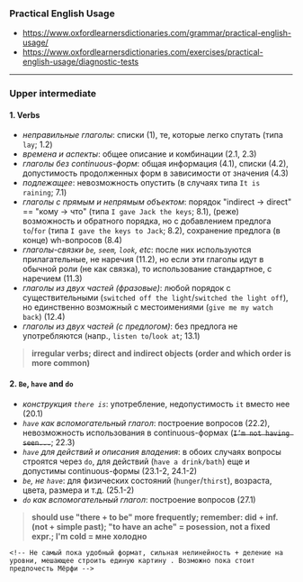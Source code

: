 ### Practical English Usage
- <https://www.oxfordlearnersdictionaries.com/grammar/practical-english-usage/>
- <https://www.oxfordlearnersdictionaries.com/exercises/practical-english-usage/diagnostic-tests>

---

### Upper intermediate

#### 1. Verbs
- *неправильные глаголы*: списки (1), те, которые легко спутать (типа `lay`; 1.2)
- *времена и аспекты*: общее описание и комбинации (2.1, 2.3)
- *глаголы без continuous\-форм*: общая информация (4.1), списки (4.2), допустимость продолженных форм в зависимости от значения (4.3)
- *подлежащее*: невозможность опустить (в случаях типа `It is raining`; 7.1)
- *глаголы с прямым и непрямым объектом*: порядок "indirect -> direct" == "кому -> что" (типа `I gave Jack the keys`; 8.1), (реже) возможность и обратного порядка, но с добавлением предлога `to`/`for` (типа `I gave the keys to Jack`; 8.2), сохранение предлога (в конце) wh-вопросов (8.4)
- *глаголы-связки `be`, `seem`, `look`, etc*: после них используются прилагательные, не наречия (11.2), но если эти глаголы идут в обычной роли (не как связка), то использование стандартное, с наречием (11.3)
- *глаголы из двух частей (фразовые)*: любой порядок с существительными (`switched off the light`/`switched the light off`), но единственно возможный с местоимениями (`give me my watch back`) (12.4)
- *глаголы из двух частей (с предлогом)*: без предлога не употребляются (напр., `listen to`/`look at`; 13.1)

> **irregular verbs; direct and indirect objects (order and which order is more common)**

#### 2. `Be`, `have` and `do`
- *конструкция `there is`*: употребление, недопустимость `it` вместо нее (20.1)
- *`have` как вспомогательный глагол*: построение вопросов (22.2), невозможность использования в continuous-формах (~~`I’m not having seen...`~~; 22.3)
- *`have` для действий и описания владения*: в обоих случаях вопросы строятся через `do`, для действий (`have a drink/bath`) еще и допустимы continuous-формы (23.1-2, 24.1-2)
- *`be`, не `have`*: для физических состояний (`hunger`/`thirst`), возраста, цвета, размера и т.д. (25.1-2)
- *`do` как вспомогательный глагол*: построение вопросов (27.1)

> **should use "there + to be" more frequently; remember: did + inf. (not + simple past); "to have an ache" = posession, not a fixed expr.; I'm cold = мне холодно**

`<!-- Не самый пока удобный формат, сильная нелинейность + деление на уровни, мешающее строить единую картину . Возможно пока стоит предпочесть Мёрфи -->`
